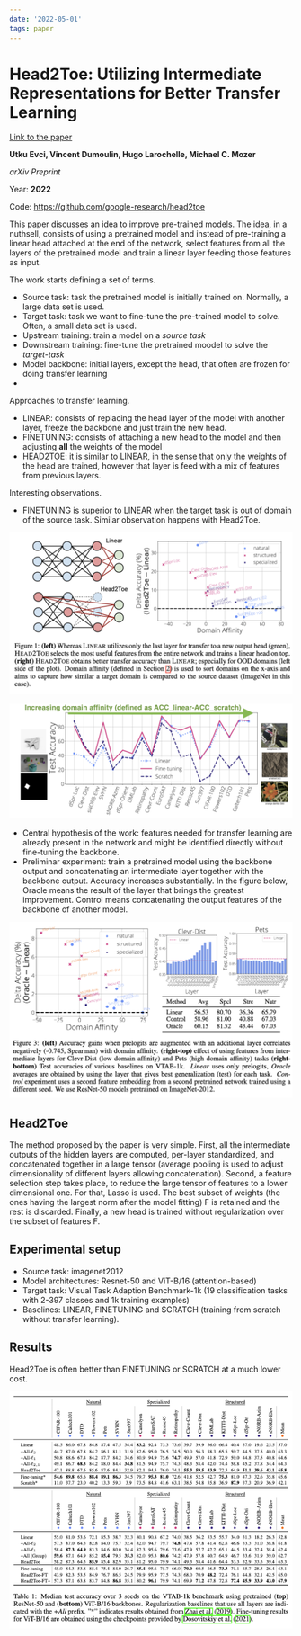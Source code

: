 ```yaml
---
date: '2022-05-01'
tags: paper
---
```

# Head2Toe: Utilizing Intermediate Representations for Better Transfer Learning

[Link to the paper](https://arxiv.org/abs/2201.03529)

**Utku Evci, Vincent Dumoulin, Hugo Larochelle, Michael C. Mozer**

*arXiv Preprint*

Year: **2022**

Code: https://github.com/google-research/head2toe

This paper discusses an idea to improve pre-trained models. The idea, in a nuthsell, consists of using a pretrained model and instead of pre-training a linear head attached at the end of the network, select features from all the layers of the pretrained model and train a linear layer feeding those features as input.

The work starts defining a set of terms.
- Source task: task the pretrained model is initially trained on. Normally, a large data set is used.
- Target task: task we want to fine-tune the pre-trained model to solve. Often, a small data set is used.
- Upstream training: train a model on a *source task*
- Downstream training: fine-tune the pretrained moodel to solve the *target-task*
- Model backbone: initial layers, except the head, that often are frozen for doing transfer learning
- 
Approaches to transfer learning.
- LINEAR: consists of replacing the head layer of the model with another layer, freeze the backbone and just train the new head.
- FINETUNING: consists of attaching a new head to the model and then adjusting **all** the weights of the model
- HEAD2TOE: it is similar to LINEAR, in the sense that only the weights of the head are trained, however that layer is feed with a mix of features from previous layers.

Interesting observations.
- FINETUNING is superior to LINEAR when the target task is out of domain of the source task. Similar observation happens with Head2Toe.
  
![](assets/evci2022/linearvsh2t.png)

![](assets/evci2022/domain_affinity_impact.png)

- Central hypothesis of the work: features needed for transfer learning are already present in the network and might be identified directly without fine-tuning the backbone. 
- Preliminar experiment: train a pretrained model using the backbone output and concatenating an intermediate layer together with the backbone output. Accuracy increases substantially. In the figure below, Oracle means the result of the layer that brings the greatest improvement. Control means concatenating the output features of the backbone of another model.

![](assets/evci2022/withIntermediateLayer.png)

## Head2Toe
The method proposed by the paper is very simple. First, all the intermediate outputs of the hidden layers are computed, per-layer standardized, and concatenated together in a large tensor (average pooling is used to adjust dimensionality of different layers allowing concatenation). Second, a feature selection step takes place, to reduce the large tensor of features to a lower dimensional one. For that, Lasso is used. The best subset of weights (the ones having the largest norm after the model fitting) F is retained and the rest is discarded. Finally, a new head is trained without regularization over the subset of features F.

## Experimental setup

- Source task: imagenet2012
- Model architectures: Resnet-50 and ViT-B/16 (attention-based)
- Target task: Visual Task Adaption Benchmark-1k (19 classification tasks with 2-397 classes and 1k training examples)
- Baselines: LINEAR, FINETUNING and SCRATCH (training from scratch without transfer learning).

## Results
Head2Toe is often better than FINETUNING or SCRATCH at a much lower cost.

![](assets/evci2022/h2tresults.png)
